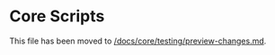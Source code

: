 
# Core Scripts

This file has been moved to [/docs/core/testing/preview-changes.md](/docs/core/testing/preview-changes.md).
